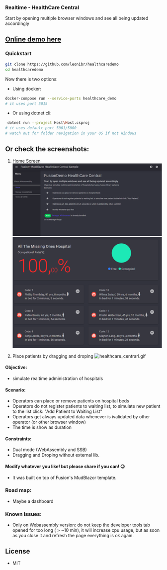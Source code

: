 

### Realtime - HealthCare Central 

Start by opening multiple browser windows and see all being updated accordingly

## [Online demo here](https://healthcare.marques.top)
### Quickstart
```bash
git clone https://github.com/leonibr/healthcaredemo
cd healthcaredemo
```
Now there is two options:
- Using docker:
```bash
docker-compose run --service-ports healthcare_demo
# it uses port 5015
```

- Or using dotnet cli:
```bash
 dotnet run --project Host\Host.csproj
# it uses default port 5001/5000
# watch out for folder navigation in your OS if not Windows
```

## Or check the screenshots:
1. Home Screen
![homescreen.png](homescreen.png)
![rate](ocuprate.png)

1. Place patients by dragging and droping
![healthcare_centrarl.gif](healthcare_central.gif)

#### Objective:
* simulate realtime administration of hospitals

#### Scenario:
- Operators can place or remove patients on hospital beds
- Operators do not register patients to waiting list, to simulate new patient to the list click: "Add Patient to Waiting List"
- Operators get always updated data whenever is ivalidated by other operator (or other browser window)
- The time is show as duration

#### Constraints:
- Dual mode (WebAssembly and SSB)
- Dragging and Droping without external lib.
    
#### Modify whatever you like! but please share if you can! 😉

 - It was built on top of Fusion's MudBlazor template.


### Road map:
- Maybe a dashboard

### Known Issues:
- Only on Webassembly version: do not keep the developer tools tab opened for too long ( > ~10 min), it will increase cpu usage, but as soon as you close it and refresh the page everything is ok again.

## License
- MIT
